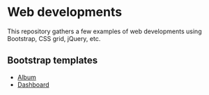 # Web developments

This repository gathers a few examples of web developments using Bootstrap, CSS grid, jQuery, etc.

## Bootstrap templates
- [Album](templates/template1.html)
- [Dashboard](templates/template2.html)